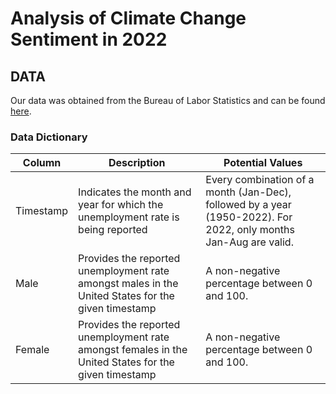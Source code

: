# Analysis of Climate Change Sentiment in 2022

## DATA
Our data was obtained from the Bureau of Labor Statistics and can be found [here](https://github.com/mra4t/LIVEMAS-proj1/blob/main/Data/Unemployment.xlsx).
### Data Dictionary
| Column  | Description | Potential Values |
| ------ |  ----------- | ----------------
| Timestamp  | Indicates the month and year for which the unemployment rate is being reported  | Every combination of a month (Jan-Dec), followed by a year (1950-2022).  For 2022, only months Jan-Aug are valid. |
| Male  | Provides the reported unemployment rate amongst males in the United States for the given timestamp | A non-negative percentage between 0 and 100. |
| Female | Provides the reported unemployment rate amongst females in the United States for the given timestamp | A non-negative percentage between 0 and 100. |

